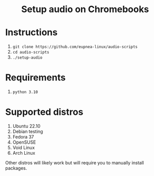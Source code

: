 <h1 align="center">Setup audio on Chromebooks</h1>

# Instructions
1. `git clone https://github.com/eupnea-linux/audio-scripts`
2. `cd audio-scripts`
3. `./setup-audio`

# Requirements
1. `python 3.10`

# Supported distros
1. Ubuntu 22.10
2. Debian testing
3. Fedora 37
4. OpenSUSE
5. Void Linux
6. Arch Linux

Other distros will likely work but will require you to manually install packages.

